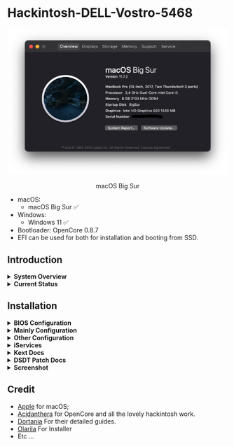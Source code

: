 # Hackintosh-DELL-Vostro-5468


![macOs Big Sur](Screenshot/1.png)


<p align = "center">
macOS Big Sur
</p>

* macOS:
  - macOS Big Sur ✅
* Windows:
  - Windows 11 ✅
* Bootloader: OpenCore 0.8.7
* EFI can be used for both for installation and booting from SSD.

## Introduction

<details>  
<summary><strong>System Overview</strong></summary>
</br>

**Dell Vostro-14 5468**

| Type | Item |
| ---- | ---- |
| CPU | Intel Core i3-7100U @ 2.40 GHz, 3M Cache |
| RAM | Samsung 8GB DDR4-2133MHz |
| SSD1 | Digital Alliance 128GB M.2 SATA III |
| HDD2 | Western Digital WD5000LPCX 500GB SATA Hard Drive |
| Sound | Realtek ALC256 |
| Wireless, Bluetooth | Intel 3165 |
| Integrated GPU | Intel HD Graphics 620 |

</details>

<details>  
<summary><strong>Current Status</strong></summary>
</br>

| Feature | Status |
| ------------- | ------------- |
| CPU Power Management | ✅ Working |
| Sleep/Wake | ✅ Working |
| Intel HD620 Graphics Acceleration | ✅ Working |
| Intel Quartz Extreme and Intel Core Image (QE/CI) | ✅ Working |
| Brightness control slider | ✅ Working |
| Special function keys (audio, brightness...) | ✅ Working |
| Ethernet | ✅ Working |
| Audio and HDMI Audio | ✅ Working |
| Multi-Touch Trackpad | ✅ Working |
| Battery | ✅ Working |
| iMessage/Facetime and App Store | ✅ Working  |
| Speakers and Headphones | ✅ Working |
| Built-in Microphone | ✅ Working |
| Webcam | ✅ Working |
| Wi-Fi/Bluetooth | ✅ Working |
| Hibernation | ✅ Working |
| FileVault | ✅ Working |
| ClamShell | ✅ Working |
| BootCamp | [-] Not Tested |
| Airdrop/Handoff | ❌ Not Working |
| SD Card | ❌ Not Working (Disable) |
| Fingerprint reader | ❌ Not Working (Disable) |

</details>

## Installation

<details>  
<summary><strong>BIOS Configuration</strong></summary>
</br>

**Recommend you should restore the BIOS setting to BIOS Setting first. Then configure the following things:**

  | Sub-menu | Key: Value | Comment |
  | --- | --- | --- |
  | UEFI Boot Path Security | `Disabled` | |
  | Enable Legacy Option ROMs | `Disabled` | Disable will help OpenCanopy load faster |
  | SATA Operation | `AHCI` | |
  | Enabled USB Boot Support | `Enabled` | |
  | Enable External USB Port | `Enabled` | |
  | Secure Boot | `Disabled` | Can set to `Enabled` if you have already custom secure boot keys and signed OpenCore binaries |
  | Wake on USB | `Enabled` | Wake from keyboard works correctly | |

</details>

<details>
<summary><strong>Mainly Configuration</strong></summary>

### Graphic Display
* Integrated Intel HD Graphics 620 support is handled by WhateverGreen, and configured in the `DeviceProperties` section of `config.plist`.

### Audio
* For ALC256 on this my Machine, I use `layout-id = 76`.
* Without any modifications, the headphone jack is buggy. External microphones aren't detected and the audio output may randomly stop working or start making weird noises.
* Start from this version, I change to use `ComboJack`. It gives better sound experience and performance when using the headset/headphone.

</details>

<details>
<summary><strong>Other Configuration</strong></summary>

### Wireless, Bluetooth
* The stock Intel AC 3165 can be worked well with [OpenIntelWireless](https://github.com/OpenIntelWireless).

<!-- ### Sleep, Wake and Hibernation
* Hibernation now is works with GPRW Patch and support for native macOS `hibernatemode3`
* Config in Terminal ( Optional ) :
 - `sudo pmset powernap 0`
 - `sudo pmset proximitywake 0`
 - `sudo pmset standby 0`
 - `sudo pmset tcpkeepalive 0`
 - `sudo pmset lidwake 0` -->

### Keyboard, Trackpad and Magic Trackpad
- Look up & data detectors
- Secondary click (with two fingers, in bottom left corner*, in bottom right corner*)
- Tap to click
- Scrolling
- Zoom in or out
- Smart zoom
- Etc ...

### CPU Power Management
* Native CPU Power Management

</details>

<details>
<summary><strong>iServices</strong></summary>

* To use iMessage and other Apple services, you need to generate your own serial numbers. This can be done using [CorpNewt's GenSMBIOS](https://github.com/corpnewt/GenSMBIOS). Make sure model is `MacBookPro15,1`. Then, go [Apple Check Coverage page](https://checkcoverage.apple.com/) to check your generated serial numbers. If the website tells you that the serial number **is not valid**, that is fine. Otherwise, you have to generate a new set.

* Next you will have to copy the following values to your `config.plist`:
  - Serial Number -> `PlatformInfo/Generic/SystemSerialNumber`.
  - Board Number -> `PlatformInfo/Generic/MLB`.
  - SmUUID -> `/PlatformInfo/Generic/SystemUUID`.
  Reboot and Apple services should work.

* If they don't, follow [this in-depth guide](https://dortania.github.io/OpenCore-Post-Install/universal/iservices.html). It goes deeper into ROM, clearing NVRAM, clearing Keychain (missing this step might cause major issues), and much more.
</details>

<details>  
<summary><strong>Kext Docs</strong></summary>
</br>

* AirportItlwm.kext: Intel AC 3165 Wirelless
* AppleALC.kext: Enable Audio with layout-id=76
* IntelBluetoothInjector.kext : Enable swith on/off bluetooth toggle (Remove if use Monterey+)
* Lilu.kext: Kernel extension bringing a platform for arbitrary kext, library, and program patching throughout the system for macOS
* RealtekRTL8111.kext: Driver Ethernet for the Realtek RTL8111/8168 family
* USBMap.kext: For Mapping USB Port
* VoodooI2C and VoodooI2CHID: Fix Trackpad and Enable trackpad interrupt mode, pair with VoodooI2C.kext and VoodooI2CHID.kext
* VirtualSMC.kext: Advanced Apple SMC emulator in the kernel
* VoodooPS2Controller.kext: Enable Keyboard and Touchpad
* VerbStub.kext: for Handle ComboJack ( Headphone Fix )
* WhateverGreen.kext: Lilu plugin providing patches to select GPUs on macOS

</details>

<details>
<summary><strong>DSDT Patch Docs</strong></summary>
</br>

* Fix _WAK Arg0 v2 : For wake from sleep to turn on various.
* HPET : Patches out IRQ conflicts.
* SMBUS : Adds missing SMBUS (Intel System Management Bus) device to the system.
* IRQ Fix : Fixes non-working audio on certain OEM (Dell, HP) machines.
* RTC : Fix the system clocks found on newer hardware.
* Fix Mutex with non-zero SyncLevel : Fixes Failed Battery Status and other related issues.
* Add MCHC : Adds missing MCHC Device.
* Patch USB_7/8 series : Injects Power Properties for USB.
* Sb_prw_0x6d (instant wake) : To fix the sleep/wake function.
* Dmac : Adds a DMA Controller to the LPCB (Low Pin Count Bus).
* Dtgp : Method that passes through calls to _DSM methods on various Device objects.
* Slpb : For sleep button.
* Usbx : Supply USB power properties for Skylake and newer, so we will bundle this device in with the EC fix.
* Als0 : Fix Ambient Light Sensor.
* Pnlf : Fix Brightness Slider.
* Xosi : Fixing I2C trackpads is enabling them within ACPI.
* Cpu power management : Fix power management CPU.
* Brightness keys : Fix brightness keyss up and down.
* Audio patch : For patch layout-id audio in DSDT.

</details>

<details>
<summary><strong>Screenshot</strong></summary>
</br>

![1](Screenshot/1.png)
![2](Screenshot/2.png)
![3](Screenshot/3.png)
![4](Screenshot/4.png)
![5](Screenshot/5.png)
![6](Screenshot/6.png)
![7](Screenshot/7.png)
![8](Screenshot/8.png)
![9](Screenshot/9.png)
![10](Screenshot/10.png)
![11](Screenshot/11.png)
![12](Screenshot/12.png)
![13](Screenshot/13.png)
![14](Screenshot/14.png)
![15](Screenshot/15.png)
![16](Screenshot/16.png)
![17](Screenshot/17.png)
![18](Screenshot/18.png)
</details>

## Credit
- [Apple](https://apple.com) for macOS;
- [Acidanthera](https://github.com/acidanthera) for OpenCore and all the lovely hackintosh work.
- [Dortania](https://github.com/dortania) For their detailed guides.
- [Olarila](Olarila.com) For Installer
- Etc ...
